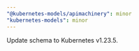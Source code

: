 ```yaml
---
"@kubernetes-models/apimachinery": minor
"kubernetes-models": minor
---
```


Update schema to Kubernetes v1.23.5.
